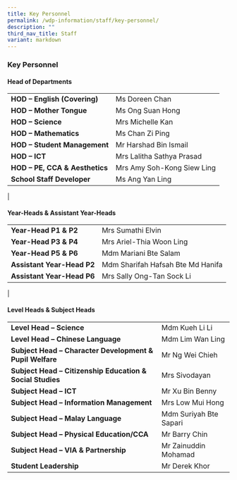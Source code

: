 ```yaml
---
title: Key Personnel
permalink: /wdp-information/staff/key-personnel/
description: ""
third_nav_title: Staff
variant: markdown
---
```

### **Key Personnel**
#### **Head of Departments**

|  |  |
|---|---|
| **HOD – English (Covering)** | Ms Doreen Chan |
| **HOD – Mother Tongue** | Ms Ong Suan Hong |
| **HOD – Science** | Mrs Michelle Kan |
| **HOD – Mathematics** | Ms Chan Zi Ping |
| **HOD – Student Management** | Mr Harshad Bin Ismail |
| **HOD – ICT** | Mrs Lalitha Sathya Prasad |
| **HOD – PE, CCA & Aesthetics** | Mrs Amy Soh-Kong Siew Ling |
| **School Staff Developer** | Ms Ang Yan Ling |
|

#### **Year-Heads & Assistant Year-Heads**

|  |  |
|---|---|
| **Year-Head P1 & P2** | Mrs Sumathi Elvin |
| **Year-Head P3 & P4** | Mrs Ariel-Thia Woon Ling |
| **Year-Head P5 & P6** | Mdm Mariani Bte Salam |
| **Assistant Year-Head P2**  | Mdm Sharifah Hafsah Bte Md Hanifa |
| **Assistant Year-Head P6** | Mrs Sally Ong-Tan Sock Li |
|

#### **Level Heads & Subject Heads**

|  |  |
|---|---|
| **Level Head – Science** | Mdm Kueh Li Li |
| **Level Head – Chinese Language** | Mdm Lim Wan Ling |
| **Subject Head – Character Development & Pupil Welfare** | Mr Ng Wei Chieh |
| **Subject Head – Citizenship Education & Social Studies** | Mrs Sivodayan |
| **Subject Head – ICT** | Mr Xu Bin Benny |
| **Subject Head – Information Management** | Mrs Low Mui Hong |
| **Subject Head – Malay Language** | Mdm Suriyah Bte Sapari |
| **Subject Head – Physical Education/CCA** | Mr Barry Chin |
| **Subject Head – VIA & Partnership** | Mr Zainuddin Mohamad |
|**Student Leadership** | Mr Derek Khor|